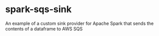 # spark-sqs-sink
An example of a custom sink provider for Apache Spark that sends the contents of a dataframe to AWS SQS
